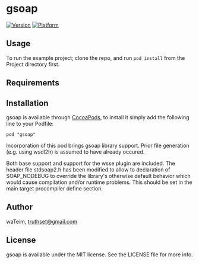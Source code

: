 # gsoap

[![Version](http://cocoapod-badges.herokuapp.com/v/gsoap/badge.png)](http://cocoadocs.org/docsets/gsoap)
[![Platform](http://cocoapod-badges.herokuapp.com/p/gsoap/badge.png)](http://cocoadocs.org/docsets/gsoap)

## Usage

To run the example project; clone the repo, and run `pod install` from the Project directory first.

## Requirements

## Installation

gsoap is available through [CocoaPods](http://cocoapods.org), to install
it simply add the following line to your Podfile:

    pod "gsoap"

Incorporation of this pod brings gsoap library support.  Prior file 
generation (e.g. using wsdl2h) is assumed to have already occured.

Both base support and support for the wsse plugin are included.  The
header file stdsoap2.h has been modified to allow to declaration of 
SOAP_NODEBUG to override the library's otherwise default behavior
which would cause compilation and/or runtime problems.  This should
be set in the main target procompiler define section.


## Author

waTeim, truthset@gmail.com

## License

gsoap is available under the MIT license. See the LICENSE file for more info.

